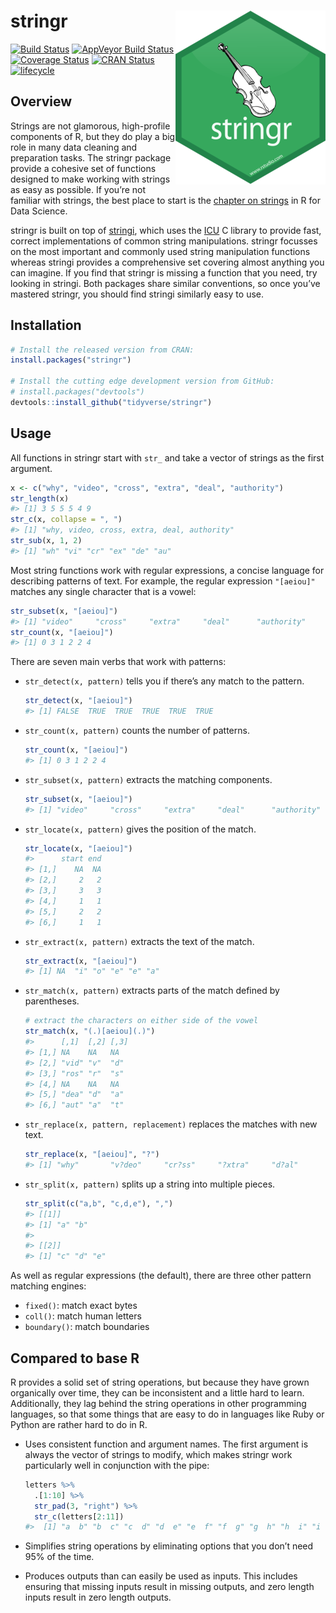 
<!-- README.md is generated from README.Rmd. Please edit that file -->

# stringr <img src="man/figures/logo.png" align="right" />

[![Build
Status](https://travis-ci.org/tidyverse/stringr.svg?branch=master)](https://travis-ci.org/tidyverse/stringr)
[![AppVeyor Build
Status](https://ci.appveyor.com/api/projects/status/github/tidyverse/stringr?branch=master&svg=true)](https://ci.appveyor.com/project/tidyverse/stringr)
[![Coverage
Status](https://img.shields.io/codecov/c/github/tidyverse/stringr/master.svg)](https://codecov.io/github/tidyverse/stringr?branch=master)
[![CRAN
Status](http://www.r-pkg.org/badges/version/stringr)](https://cran.r-project.org/package=stringr)
[![lifecycle](https://img.shields.io/badge/lifecycle-stable-brightgreen.svg)](https://www.tidyverse.org/lifecycle/#stable)

## Overview

Strings are not glamorous, high-profile components of R, but they do
play a big role in many data cleaning and preparation tasks. The stringr
package provide a cohesive set of functions designed to make working
with strings as easy as possible. If you’re not familiar with strings,
the best place to start is the [chapter on
strings](http://r4ds.had.co.nz/strings.html) in R for Data Science.

stringr is built on top of
[stringi](https://github.com/gagolews/stringi), which uses the
[ICU](http://site.icu-project.org) C library to provide fast, correct
implementations of common string manipulations. stringr focusses on the
most important and commonly used string manipulation functions whereas
stringi provides a comprehensive set covering almost anything you can
imagine. If you find that stringr is missing a function that you need,
try looking in stringi. Both packages share similar conventions, so once
you’ve mastered stringr, you should find stringi similarly easy to use.

## Installation

``` r
# Install the released version from CRAN:
install.packages("stringr")

# Install the cutting edge development version from GitHub:
# install.packages("devtools")
devtools::install_github("tidyverse/stringr")
```

## Usage

All functions in stringr start with `str_` and take a vector of strings
as the first argument.

``` r
x <- c("why", "video", "cross", "extra", "deal", "authority")
str_length(x) 
#> [1] 3 5 5 5 4 9
str_c(x, collapse = ", ")
#> [1] "why, video, cross, extra, deal, authority"
str_sub(x, 1, 2)
#> [1] "wh" "vi" "cr" "ex" "de" "au"
```

Most string functions work with regular expressions, a concise language
for describing patterns of text. For example, the regular expression
`"[aeiou]"` matches any single character that is a vowel:

``` r
str_subset(x, "[aeiou]")
#> [1] "video"     "cross"     "extra"     "deal"      "authority"
str_count(x, "[aeiou]")
#> [1] 0 3 1 2 2 4
```

There are seven main verbs that work with patterns:

  - `str_detect(x, pattern)` tells you if there’s any match to the
    pattern.
    
    ``` r
    str_detect(x, "[aeiou]")
    #> [1] FALSE  TRUE  TRUE  TRUE  TRUE  TRUE
    ```

  - `str_count(x, pattern)` counts the number of patterns.
    
    ``` r
    str_count(x, "[aeiou]")
    #> [1] 0 3 1 2 2 4
    ```

  - `str_subset(x, pattern)` extracts the matching components.
    
    ``` r
    str_subset(x, "[aeiou]")
    #> [1] "video"     "cross"     "extra"     "deal"      "authority"
    ```

  - `str_locate(x, pattern)` gives the position of the match.
    
    ``` r
    str_locate(x, "[aeiou]")
    #>      start end
    #> [1,]    NA  NA
    #> [2,]     2   2
    #> [3,]     3   3
    #> [4,]     1   1
    #> [5,]     2   2
    #> [6,]     1   1
    ```

  - `str_extract(x, pattern)` extracts the text of the match.
    
    ``` r
    str_extract(x, "[aeiou]")
    #> [1] NA  "i" "o" "e" "e" "a"
    ```

  - `str_match(x, pattern)` extracts parts of the match defined by
    parentheses.
    
    ``` r
    # extract the characters on either side of the vowel
    str_match(x, "(.)[aeiou](.)")
    #>      [,1]  [,2] [,3]
    #> [1,] NA    NA   NA  
    #> [2,] "vid" "v"  "d" 
    #> [3,] "ros" "r"  "s" 
    #> [4,] NA    NA   NA  
    #> [5,] "dea" "d"  "a" 
    #> [6,] "aut" "a"  "t"
    ```

  - `str_replace(x, pattern, replacement)` replaces the matches with new
    text.
    
    ``` r
    str_replace(x, "[aeiou]", "?")
    #> [1] "why"       "v?deo"     "cr?ss"     "?xtra"     "d?al"      "?uthority"
    ```

  - `str_split(x, pattern)` splits up a string into multiple pieces.
    
    ``` r
    str_split(c("a,b", "c,d,e"), ",")
    #> [[1]]
    #> [1] "a" "b"
    #> 
    #> [[2]]
    #> [1] "c" "d" "e"
    ```

As well as regular expressions (the default), there are three other
pattern matching engines:

  - `fixed()`: match exact bytes
  - `coll()`: match human letters
  - `boundary()`: match boundaries

## Compared to base R

R provides a solid set of string operations, but because they have grown
organically over time, they can be inconsistent and a little hard to
learn. Additionally, they lag behind the string operations in other
programming languages, so that some things that are easy to do in
languages like Ruby or Python are rather hard to do in R.

  - Uses consistent function and argument names. The first argument is
    always the vector of strings to modify, which makes stringr work
    particularly well in conjunction with the pipe:
    
    ``` r
    letters %>%
      .[1:10] %>% 
      str_pad(3, "right") %>%
      str_c(letters[2:11])
    #>  [1] "a  b" "b  c" "c  d" "d  e" "e  f" "f  g" "g  h" "h  i" "i  j" "j  k"
    ```

  - Simplifies string operations by eliminating options that you don’t
    need 95% of the time.

  - Produces outputs than can easily be used as inputs. This includes
    ensuring that missing inputs result in missing outputs, and zero
    length inputs result in zero length outputs.
